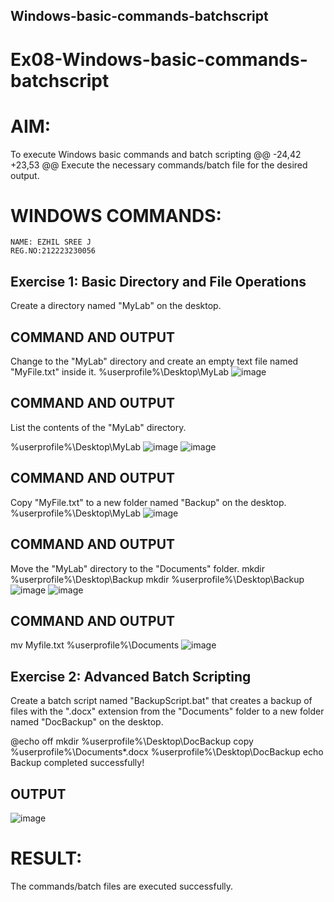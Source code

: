 ## Windows-basic-commands-batchscript

# Ex08-Windows-basic-commands-batchscript

# AIM:
To execute Windows basic commands and batch scripting
@@ -24,42 +23,53 @@ Execute the necessary commands/batch file for the desired output.


# WINDOWS COMMANDS:
```
NAME: EZHIL SREE J
REG.NO:212223230056
```
## Exercise 1: Basic Directory and File Operations
Create a directory named "MyLab" on the desktop.


## COMMAND AND OUTPUT

Change to the "MyLab" directory and create an empty text file named "MyFile.txt" inside it.
%userprofile%\Desktop\MyLab
![image](https://github.com/Nandhakumar1313/Windows-basic-commands-batchscript/assets/120230694/c206b1a2-a6cd-4a05-8be1-0e757209c1bd)


## COMMAND AND OUTPUT

List the contents of the "MyLab" directory.

%userprofile%\Desktop\MyLab
![image](https://github.com/Nandhakumar1313/Windows-basic-commands-batchscript/assets/120230694/4b447d26-41f7-404f-9b36-abeade389383)
![image](https://github.com/Nandhakumar1313/Windows-basic-commands-batchscript/assets/120230694/5fdde096-136f-429f-b875-df720b5ace5f)

## COMMAND AND OUTPUT

Copy "MyFile.txt" to a new folder named "Backup" on the desktop.
%userprofile%\Desktop\MyLab
![image](https://github.com/Nandhakumar1313/Windows-basic-commands-batchscript/assets/120230694/d7c09055-e3c0-40a6-acc8-9c7a0d074a87)


## COMMAND AND OUTPUT

Move the "MyLab" directory to the "Documents" folder.
mkdir %userprofile%\Desktop\Backup mkdir %userprofile%\Desktop\Backup
![image](https://github.com/Nandhakumar1313/Windows-basic-commands-batchscript/assets/120230694/7ec9d35f-de3b-471f-a9ca-6f2a6d423eb2)
![image](https://github.com/Nandhakumar1313/Windows-basic-commands-batchscript/assets/120230694/b745898c-a420-4802-8b01-515134b5f90a)


## COMMAND AND OUTPUT
mv Myfile.txt %userprofile%\Documents
![image](https://github.com/Nandhakumar1313/Windows-basic-commands-batchscript/assets/120230694/2a79b20b-4617-4582-afe4-b7b93fb63e29)


## Exercise 2: Advanced Batch Scripting
Create a batch script named "BackupScript.bat" that creates a backup of files with the ".docx" extension from the "Documents" folder to a new folder named "DocBackup" on the desktop.







@echo off mkdir %userprofile%\Desktop\DocBackup copy %userprofile%\Documents*.docx %userprofile%\Desktop\DocBackup echo Backup completed successfully!
## OUTPUT
![image](https://github.com/Nandhakumar1313/Windows-basic-commands-batchscript/assets/120230694/404d9504-2a72-4f94-aaed-bc617279bb62)

















# RESULT:
The commands/batch files are executed successfully.

